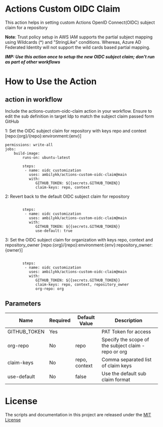 # Actions Custom OIDC Claim 
This action helps in setting custom Actions OpenID Connect(OIDC) subject claim for a repository

**Note**: Trust policy setup in AWS IAM supports the partial subject mapping using Wildcards (*) and "StringLike" conditions. Whereas, Azure AD Federated Identity will not support the wild cards based partial mapping. 

**_IMP: Use this action once to setup the new OIDC subject claim; don't run as part of other workflows_**

# How to Use the Action

## action in workflow

Include the actions-custom-oidc-claim action in your workflow. Ensure to edit the sub definition in target Idp to match the subject claim passed form GitHub

1: Set the OIDC subject claim for repository with keys repo and context [repo:{org}/{repo}:environment:{env}] 
```
permissions: write-all  
jobs: 
    build-image:
        runs-on: ubuntu-latest 
        
        steps:                  
         - name: oidc customization
           uses: ambilykk/actions-custom-oidc-claim@main
           with:
              GITHUB_TOKEN: ${{secrets.GITHUB_TOKEN}}  
              claim-keys: repo, context
```

2: Revert back to the default OIDC subject claim for repository 
```
       
        steps:                  
         - name: oidc customization
           uses: ambilykk/actions-custom-oidc-claim@main
           with:
              GITHUB_TOKEN: ${{secrets.GITHUB_TOKEN}}  
              use-default: true
```
3: Set the OIDC subject claim for organization with keys repo, context and repository_owner [repo:{org}/{repo}:environment:{env}:repository_owner:{owner}] 
```
       
        steps:                  
         - name: oidc customization
           uses: ambilykk/actions-custom-oidc-claim@main
           with:
              GITHUB_TOKEN: ${{secrets.GITHUB_TOKEN}}  
              claim-keys: repo, context, repository_owner
              org-repo: org
```

## Parameters

| Name                           | Required  | Default Value | Description                                           |
|--------------------------------|-----------|---------------|-------------------------------------------------------|
| GITHUB_TOKEN                 | Yes |  | PAT Token for access    |
| org-repo                      | No | repo | Specify the scope of the subject claim - repo or org                  |
| claim-keys                     | No | repo, context | Comma separated list of claim keys      |
| use-default                    | No | false | Use the default sub claim format |



# License

The scripts and documentation in this project are released under the [MIT License](https://github.com/actions/download-artifact/blob/main/LICENSE)

